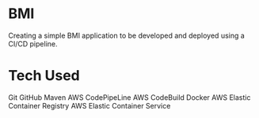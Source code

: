 # BMI
Creating a simple BMI application to be developed and deployed using a CI/CD pipeline.

# Tech Used
Git
GitHub
Maven
AWS CodePipeLine
AWS CodeBuild
Docker
AWS Elastic Container Registry
AWS Elastic Container Service
